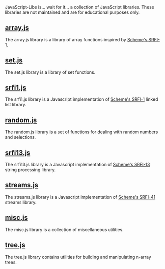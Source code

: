 JavaScript-Libs is... wait for it... a collection of JavaScript libraries.  These libraries are not maintained and are for educational purposes only.

## [array.js](https://github.com/jacktrades/JavaScript-Libs/wiki/array.js)

The array.js library is a library of array functions inspired by [Scheme's SRFI-1](http://srfi.schemers.org/srfi-1/srfi-1.html).

## [set.js](https://github.com/jacktrades/JavaScript-Libs/wiki/set.js)

The set.js library is a library of set functions.

## [srfi1.js](https://github.com/jacktrades/JavaScript-Libs/wiki/srfi1.js)

The srfi1.js library is a Javascript implementation of [Scheme's SRFI-1](http://srfi.schemers.org/srfi-1/srfi-1.html) linked list library.

## [random.js](https://github.com/jacktrades/JavaScript-Libs/wiki/random.js)

The random.js library is a set of functions for dealing with random numbers and selections.

## [srfi13.js](https://github.com/jacktrades/JavaScript-Libs/wiki/srfi13.js)

The srfi13.js library is a Javascript implementation of [Scheme's SRFI-13](http://srfi.schemers.org/srfi-13/srfi-13.html) string processing library.

## [streams.js](https://github.com/jacktrades/JavaScript-Libs/wiki/streams.js)

The streams.js library is a Javascript implementation of [Scheme's SRFI-41](http://srfi.schemers.org/srfi-41/srfi-41.html) streams library.

## [misc.js](https://github.com/jacktrades/JavaScript-Libs/wiki/misc.js)

The misc.js library is a collection of miscellaneous utilities.

## [tree.js](https://github.com/jacktrades/JavaScript-Libs/wiki/tree.js)

The tree.js library contains utilities for building and manipulating n-array trees.
